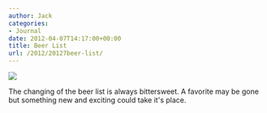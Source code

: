 ```yaml
---
author: Jack
categories:
- Journal
date: 2012-04-07T14:17:00+00:00
title: Beer List
url: /2012/20127beer-list/
---
```


![][1] 

The changing of the beer list is always bittersweet. A favorite may be gone but something new and exciting could take it's place.

 [1]: /wp-content/uploads/2012/07/beer-list.jpeg